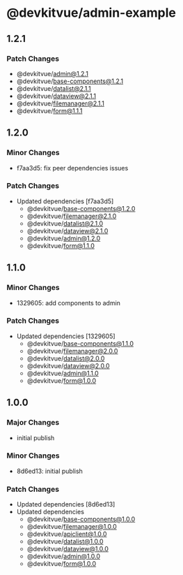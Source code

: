 # @devkitvue/admin-example

## 1.2.1

### Patch Changes

- @devkitvue/admin@1.2.1
- @devkitvue/base-components@1.2.1
- @devkitvue/datalist@2.1.1
- @devkitvue/dataview@2.1.1
- @devkitvue/filemanager@2.1.1
- @devkitvue/form@1.1.1

## 1.2.0

### Minor Changes

- f7aa3d5: fix peer dependencies issues

### Patch Changes

- Updated dependencies [f7aa3d5]
  - @devkitvue/base-components@1.2.0
  - @devkitvue/filemanager@2.1.0
  - @devkitvue/datalist@2.1.0
  - @devkitvue/dataview@2.1.0
  - @devkitvue/admin@1.2.0
  - @devkitvue/form@1.1.0

## 1.1.0

### Minor Changes

- 1329605: add components to admin

### Patch Changes

- Updated dependencies [1329605]
  - @devkitvue/base-components@1.1.0
  - @devkitvue/filemanager@2.0.0
  - @devkitvue/datalist@2.0.0
  - @devkitvue/dataview@2.0.0
  - @devkitvue/admin@1.1.0
  - @devkitvue/form@1.0.0

## 1.0.0

### Major Changes

- initial publish

### Minor Changes

- 8d6ed13: initial publish

### Patch Changes

- Updated dependencies [8d6ed13]
- Updated dependencies
  - @devkitvue/base-components@1.0.0
  - @devkitvue/filemanager@1.0.0
  - @devkitvue/apiclient@1.0.0
  - @devkitvue/datalist@1.0.0
  - @devkitvue/dataview@1.0.0
  - @devkitvue/admin@1.0.0
  - @devkitvue/form@1.0.0
